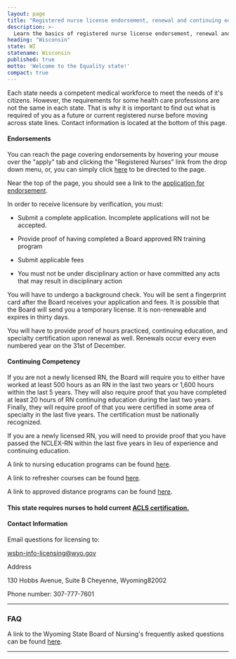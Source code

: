 ```yaml
---
layout: page
title: "Registered nurse license endorsement, renewal and continuing education in Wisconsin | ACLS Training Center"
description: >-
  Learn the basics of registered nurse license endorsement, renewal and continuing education in Wisconsin.
heading: "Wisconsin"
state: WI
statename: Wisconsin
published: true
motto: 'Welcome to the Equality state!'
compact: true
---
```


Each state needs a competent medical workforce to meet the needs of it's citizens. However, the requirements for some health care professions are not the same in each state. That is why it is important to find out what is required of you as a future or current registered nurse before moving across state lines. Contact information is located at the bottom of this page.

#### Endorsements

You can reach the page covering endorsements by hovering your mouse over the "apply" tab and clicking the "Registered Nurses" link from the drop down menu, or, you can simply click [here](https://nursing-online.state.wy.us/Default.aspx?page=33) to be directed to the page.

Near the top of the page, you should see a link to the [application for endorsement](https://nursing-online.state.wy.us/Resources/RN%20Endorsement%20App%204-22-2013.pdf).

In order to receive licensure by verification, you must:

*   Submit a complete application. Incomplete applications will not be accepted.
    
*   Provide proof of having completed a Board approved RN training program
    
*   Submit applicable fees
    
*   You must not be under disciplinary action or have committed any acts that may result in disciplinary action
    

You will have to undergo a background check. You will be sent a fingerprint card after the Board receives your application and fees. It is possible that the Board will send you a temporary license. It is non-renewable and expires in thirty days.

You will have to provide proof of hours practiced, continuing education, and specialty certification upon renewal as well. Renewals occur every even numbered year on the 31st of December.

#### Continuing Competency

If you are not a newly licensed RN, the Board will require you to either have worked at least 500 hours as an RN in the last two years or 1,600 hours within the last 5 years. They will also require proof that you have completed at least 20 hours of RN continuing education during the last two years. Finally, they will require proof of that you were certified in some area of specialty in the last five years. The certification must be nationally recognized.

If you are a newly licensed RN, you will need to provide proof that you have passed the NCLEX-RN within the last five years in lieu of experience and continuing education.

A link to nursing education programs can be found [here](https://nursing-online.state.wy.us/Default.aspx?page=32).

A link to refresher courses can be found [here](https://nursing-online.state.wy.us/Default.aspx?page=15).

A link to approved distance programs can be found [here](https://nursing-online.state.wy.us/Default.aspx?page=57).

#### This state requires nurses to hold current [ACLS certification.](https://www.acls.net/wyoming-acls-pals-bls.htm)

#### Contact Information

Email questions for licensing to:

wsbn-info-licensing@wyo.gov

Address

130 Hobbs Avenue, Suite B
Cheyenne, Wyoming82002

Phone number: 307-777-7601

* * *

### FAQ

A link to the Wyoming State Board of Nursing's frequently asked questions can be found [here](https://nursing-online.state.wy.us/Default.aspx?page=11).

* * *